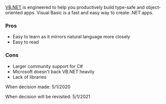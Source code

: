 [VB.NET](https://docs.microsoft.com/en-us/dotnet/visual-basic/) is engineered to help you productively build type-safe and object-oriented apps. Visual Basic is a fast and easy way to create .NET apps.

### Pros
* Easy to learn as it mirrors natural language more closely
* Easy to read

### Cons
* Larger community support for C#
* Microsoft doesn't back VB.NET heavily
* Lack of libraries


When decision made: 5/1/2020

When decision will be revisited: 5/1/2021